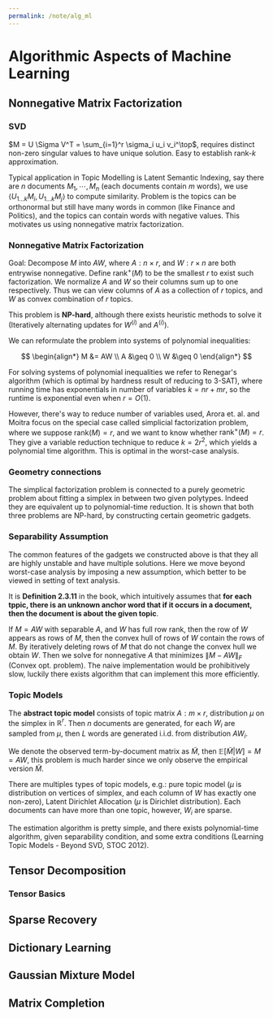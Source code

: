 ```yaml
---
permalink: /note/alg_ml
---
```


# Algorithmic Aspects of Machine Learning

## Nonnegative Matrix Factorization

### SVD
$M = U \Sigma V^T = \sum_{i=1}^r \sigma_i u_i v_i^\top$, requires distinct non-zero singular values to have unique solution. Easy to establish rank-$k$ approximation.

Typical application in Topic Modelling is Latent Semantic Indexing, say there are $n$ documents $M_1, \cdots, M_n$ (each documents contain $m$ words), we use $\langle U_{1\dots k} M_i, U_{1\dots k}  M_j \rangle$ to compute similarity. Problem is the topics can be orthonormal but still have many words in common (like Finance and Politics), and the topics can contain words with negative values. This motivates us using nonnegative matrix factorization.

### Nonnegative Matrix Factorization

Goal: Decompose $M$ into $AW$, where $A: n \times r$, and $W: r \times n$ are both entrywise nonnegative. Define $\text{rank}^+ (M)$ to be the smallest $r$ to exist such factorization. We normalize $A$ and $W$ so their columns sum up to one respectively. Thus we can view columns of $A$ as a collection of $r$ topics, and $W$ as convex combination of $r$ topics.

This problem is **NP-hard**, although there exists heuristic methods to solve it (Iteratively alternating updates for $W^{(i)}$ and $A^{(i)}$).

We can reformulate the problem into systems of polynomial inequalities:


$$
\begin{align*}
M &= AW \\
A &\geq 0 \\
W &\geq 0
\end{align*}
$$


For solving systems of polynomial inequalities we refer to Renegar's algorithm (which is optimal by hardness result of reducing to 3-SAT), where running time has exponentials in number of variables $k = nr + mr$, so the runtime is exponential even when $r = O(1)$. 

However, there's way to reduce number of variables used, Arora et. al. and Moitra focus on the special case called simplicial factorization problem, where we suppose $\text{rank}(M) = r$, and we want to know whether $\text{rank}^{+}(M) = r$. They give a variable reduction technique to reduce $k = 2r^2$, which yields a polynomial time algorithm. This is optimal in the worst-case analysis.

### Geometry connections
The simplical factorization problem is connected to a purely geometric problem about fitting a simplex in between two given polytypes. Indeed they are equivalent up to polynomial-time reduction. It is shown that both three problems are NP-hard, by constructing certain geometric gadgets.

### Separability Assumption
The common features of the gadgets we constructed above is that they all are highly unstable and have multiple solutions. Here we move beyond worst-case analysis by imposing a new assumption, which better to be viewed in setting of text analysis. 

It is **Definition 2.3.11** in the book, which intuitively assumes that **for each tppic, there is an unknown anchor word that if it occurs in a document, then the document is about the given topic**. 

If $M = AW$ with separable $A$, and $W$ has full row rank, then the row of $W$ appears as rows of $M$, then the convex hull of rows of $W$ contain the rows of $M$. By iteratively deleting rows of $M$ that do not change the convex hull we obtain $W$. Then we solve for nonnegative $A$ that minimizes $\| M - AW \|_{F}$ (Convex opt. problem). The naive implementation would be prohibitively slow, luckily there exists algorithm that can implement this more efficiently.


### Topic Models
The **abstract topic model** consists of topic matrix $A: m \times r$, distribution $\mu$ on the simplex in $\mathbb{R}^r$. Then $n$ documents are generated, for each $W_i$ are sampled from $\mu$, then $L$ words are generated i.i.d. from distribution $AW_i$. 


We denote the observed term-by-document matrix as $\tilde{M}$, then $\mathbb{E}[\tilde{M} | W] = M = AW$, this problem is much harder since we only observe the empirical version $\tilde{M}$.

There are multiples types of topic models, e.g.: pure topic model ($\mu$ is distribution on vertices of simplex, and each column of $W$ has exactly one non-zero), Latent Dirichlet Allocation ($\mu$ is Dirichlet distribution). Each documents can have more than one topic, however, $W_i$ are sparse. 

The estimation algorithm is pretty simple, and there exists polynomial-time algorithm, given separability condition, and some extra conditions (Learning Topic Models - Beyond SVD, STOC 2012).

## Tensor Decomposition

### Tensor Basics



## Sparse Recovery

## Dictionary Learning

## Gaussian Mixture Model

## Matrix Completion

